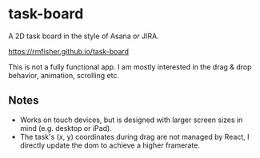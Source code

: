 # task-board

A 2D task board in the style of Asana or JIRA.

https://rmfisher.github.io/task-board

This is not a fully functional app. I am mostly interested in the drag & drop behavior, animation, scrolling etc.

## Notes

* Works on touch devices, but is designed with larger screen sizes in mind (e.g. desktop or iPad).
* The task's (x, y) coordinates during drag are not managed by React, I directly update the dom to achieve a higher framerate.
